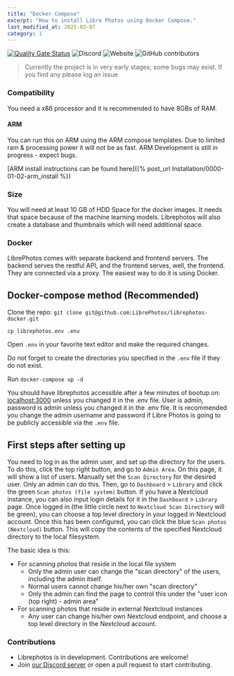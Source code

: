 ```yaml
---
title: "Docker Compose"
excerpt: "How to install Libre Photos using Docker Compose."
last_modified_at: 2021-03-07
category: 1
---
```


[![Quality Gate Status](https://sonarcloud.io/api/project_badges/measure?project=LibrePhotos_ownphotos&metric=alert_status)](https://sonarcloud.io/dashboard?id=LibrePhotos_ownphotos) ![Discord](https://img.shields.io/discord/784619049208250388?style=plastic) ![Website](https://img.shields.io/website?down_color=lightgrey&down_message=offline&style=plastic&up_color=blue&up_message=online&url=https%3A%2F%2Flibrephotos.com) ![GitHub contributors](https://img.shields.io/github/contributors/librephotos/librephotos?style=plastic)

> Currently the project is in very early stages; some bugs may exist. If you find any please log an issue

### Compatibility

You need a x86 processor and it is recommended to have 8GBs of RAM.

#### ARM

You can run this on ARM using the ARM compose templates. Due to limited ram & processing power it will not be as fast. ARM Development is still in progress - expect bugs.

[ARM install instructions can be found here]({% post_url Installation/0000-01-02-arm_install %})

### Size

You will need at least 10 GB of HDD Space for the docker images. It needs that space because of the machine learning models.
Librephotos will also create a database and thumbnails which will need additional space.

### Docker

LibrePhotos comes with separate backend and frontend
servers. The backend serves the restful API, and the frontend serves, well,
the frontend. They are connected via a proxy.
The easiest way to do it is using Docker.

## Docker-compose method (Recommended)

Clone the repo: `git clone git@github.com:LibrePhotos/librephotos-docker.git`

`cp librephotos.env .env`

Open `.env` in your favorite text editor and make the required changes.

Do not forget to create the directories you specified in the `.env` file if they do not exist.

Run `docker-compose up -d`

You should have librephotos accessible after a few minutes of bootup on: [localhost:3000](http://localhost:3000) unless you changed it in the .env file.
User is admin, password is admin unless you changed it in the .env file. It is recommended you change the admin username and password if Libre Photos is going to be publicly accessible via the ``.env`` file.

## First steps after setting up

You need to log in as the admin user, and set up the directory for the users. To do this, click the top right button, and go to `Admin Area`. On this page, it will show a list of users. Manually set the `Scan Directory` for the desired user. Only an admin can do this. Then, go to `Dashboard` > `Library` and click the green `Scan photos (file system)` button. If you have a Nextcloud instance, you can also input login details for it in the `Dashboard` > `Library` page. Once logged in (the little circle next to `Nextcloud Scan Directory` will be green), you can choose a top level directory in your logged in Nextcloud account. Once this has been configured, you can click the blue `Scan photos (Nextcloud)` button. This will copy the contents of the specified Nextcloud directory to the local filesystem.

The basic idea is this:

- For scanning photos that reside in the local file system
  - Only the admin user can change the "scan directory" of the users, including the admin itself.
  - Normal users cannot change his/her own "scan directory"
  - Only the admin can find the page to control this under the "user icon (top right) - admin area"
- For scanning photos that reside in external Nextcloud instances
  - Any user can change his/her own Nextcloud endpoint, and choose a top level directory in the Nextcloud account.

### Contributions

- Librephotos is in development. Contributions are welcome!
- Join [our Discord server](https://discord.gg/xwRvtSDGWb) or open a pull request to start contributing.
